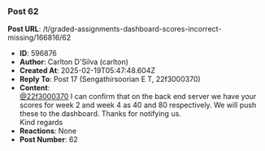### Post 62
**Post URL**: /t/graded-assignments-dashboard-scores-incorrect-missing/166816/62
- **ID**: 596876
- **Author**: Carlton D'Silva (carlton)
- **Created At**: 2025-02-19T05:47:48.604Z
- **Reply To**: Post 17 (Sengathirsoorian E T, 22f3000370)
- **Content**:  
  <a class="mention" href="/u/22f3000370">@22f3000370</a> I can confirm that on the back end server we have your scores for week 2 and week 4 as 40 and 80 respectively. We will push these to the dashboard. Thanks for notifying us.<br>
Kind regards
- **Reactions**: None
- **Post Number**: 62

